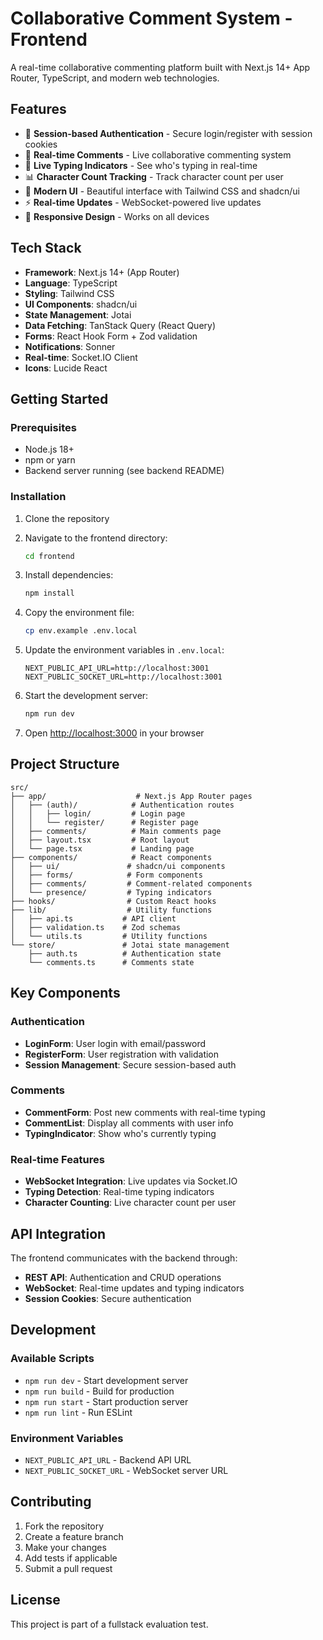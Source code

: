 # Collaborative Comment System - Frontend

A real-time collaborative commenting platform built with Next.js 14+ App Router, TypeScript, and modern web technologies.

## Features

- 🔐 **Session-based Authentication** - Secure login/register with session cookies
- 💬 **Real-time Comments** - Live collaborative commenting system
- 👥 **Live Typing Indicators** - See who's typing in real-time
- 📊 **Character Count Tracking** - Track character count per user
- 🎨 **Modern UI** - Beautiful interface with Tailwind CSS and shadcn/ui
- ⚡ **Real-time Updates** - WebSocket-powered live updates
- 📱 **Responsive Design** - Works on all devices

## Tech Stack

- **Framework**: Next.js 14+ (App Router)
- **Language**: TypeScript
- **Styling**: Tailwind CSS
- **UI Components**: shadcn/ui
- **State Management**: Jotai
- **Data Fetching**: TanStack Query (React Query)
- **Forms**: React Hook Form + Zod validation
- **Notifications**: Sonner
- **Real-time**: Socket.IO Client
- **Icons**: Lucide React

## Getting Started

### Prerequisites

- Node.js 18+ 
- npm or yarn
- Backend server running (see backend README)

### Installation

1. Clone the repository
2. Navigate to the frontend directory:
   ```bash
   cd frontend
   ```

3. Install dependencies:
   ```bash
   npm install
   ```

4. Copy the environment file:
   ```bash
   cp env.example .env.local
   ```

5. Update the environment variables in `.env.local`:
   ```
   NEXT_PUBLIC_API_URL=http://localhost:3001
   NEXT_PUBLIC_SOCKET_URL=http://localhost:3001
   ```

6. Start the development server:
   ```bash
   npm run dev
   ```

7. Open [http://localhost:3000](http://localhost:3000) in your browser

## Project Structure

```
src/
├── app/                    # Next.js App Router pages
│   ├── (auth)/            # Authentication routes
│   │   ├── login/         # Login page
│   │   └── register/      # Register page
│   ├── comments/          # Main comments page
│   ├── layout.tsx         # Root layout
│   └── page.tsx           # Landing page
├── components/            # React components
│   ├── ui/               # shadcn/ui components
│   ├── forms/            # Form components
│   ├── comments/         # Comment-related components
│   └── presence/         # Typing indicators
├── hooks/                # Custom React hooks
├── lib/                  # Utility functions
│   ├── api.ts           # API client
│   ├── validation.ts    # Zod schemas
│   └── utils.ts         # Utility functions
└── store/               # Jotai state management
    ├── auth.ts          # Authentication state
    └── comments.ts      # Comments state
```

## Key Components

### Authentication
- **LoginForm**: User login with email/password
- **RegisterForm**: User registration with validation
- **Session Management**: Secure session-based auth

### Comments
- **CommentForm**: Post new comments with real-time typing
- **CommentList**: Display all comments with user info
- **TypingIndicator**: Show who's currently typing

### Real-time Features
- **WebSocket Integration**: Live updates via Socket.IO
- **Typing Detection**: Real-time typing indicators
- **Character Counting**: Live character count per user

## API Integration

The frontend communicates with the backend through:

- **REST API**: Authentication and CRUD operations
- **WebSocket**: Real-time updates and typing indicators
- **Session Cookies**: Secure authentication

## Development

### Available Scripts

- `npm run dev` - Start development server
- `npm run build` - Build for production
- `npm run start` - Start production server
- `npm run lint` - Run ESLint

### Environment Variables

- `NEXT_PUBLIC_API_URL` - Backend API URL
- `NEXT_PUBLIC_SOCKET_URL` - WebSocket server URL

## Contributing

1. Fork the repository
2. Create a feature branch
3. Make your changes
4. Add tests if applicable
5. Submit a pull request

## License

This project is part of a fullstack evaluation test.
